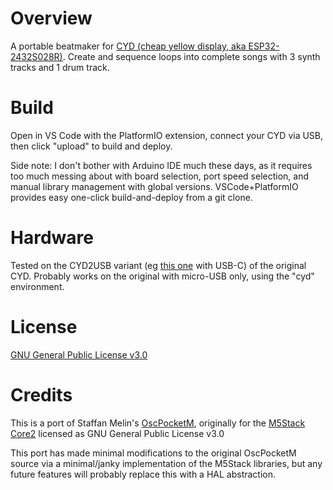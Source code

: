 # Overview
A portable beatmaker for [CYD (cheap yellow display, aka ESP32-2432S028R)](https://github.com/witnessmenow/ESP32-Cheap-Yellow-Display).
Create and sequence loops into complete songs with 3 synth tracks and 1 drum track.

# Build
Open in VS Code with the PlatformIO extension, connect your CYD via USB, then click "upload" to build and deploy.

Side note: I don't bother with Arduino IDE much these days, as it requires too much messing about with board selection, port speed selection, and manual library management with global versions. VSCode+PlatformIO provides easy one-click build-and-deploy from a git clone.

# Hardware
Tested on the CYD2USB variant (eg [this one](https://www.aliexpress.com/item/1005006470918908.html) with USB-C) of the original CYD.
Probably works on the original with micro-USB only, using the "cyd" environment.

# License
[GNU General Public License v3.0](https://www.gnu.org/licenses/gpl-3.0.html)

# Credits
This is a port of Staffan Melin's [OscPocketM](https://www.oscillator.se/opensource/),
originally for the [M5Stack Core2](https://docs.m5stack.com/en/core/core2) licensed as GNU General Public License v3.0

This port has made minimal modifications to the original OscPocketM source via a minimal/janky implementation of the M5Stack libraries, but any future features will probably replace this with a HAL abstraction.
